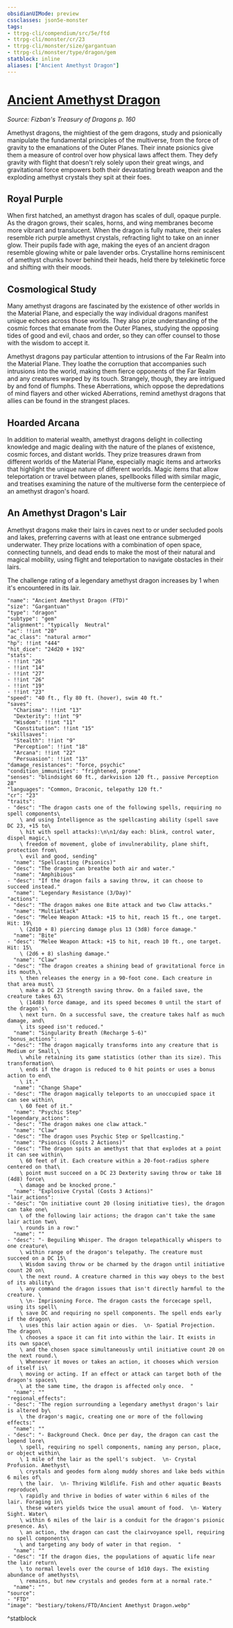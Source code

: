 ```yaml
---
obsidianUIMode: preview
cssclasses: json5e-monster
tags:
- ttrpg-cli/compendium/src/5e/ftd
- ttrpg-cli/monster/cr/23
- ttrpg-cli/monster/size/gargantuan
- ttrpg-cli/monster/type/dragon/gem
statblock: inline
aliases: ["Ancient Amethyst Dragon"]
---
```

# [Ancient Amethyst Dragon](3-Compendium\CLI\bestiary\dragon/ancient-amethyst-dragon-ftd.md)
*Source: Fizban's Treasury of Dragons p. 160*  

Amethyst dragons, the mightiest of the gem dragons, study and psionically manipulate the fundamental principles of the multiverse, from the force of gravity to the emanations of the Outer Planes. Their innate psionics give them a measure of control over how physical laws affect them. They defy gravity with flight that doesn't rely solely upon their great wings, and gravitational force empowers both their devastating breath weapon and the exploding amethyst crystals they spit at their foes.

## Royal Purple

When first hatched, an amethyst dragon has scales of dull, opaque purple. As the dragon grows, their scales, horns, and wing membranes become more vibrant and translucent. When the dragon is fully mature, their scales resemble rich purple amethyst crystals, refracting light to take on an inner glow. Their pupils fade with age, making the eyes of an ancient dragon resemble glowing white or pale lavender orbs. Crystalline horns reminiscent of amethyst chunks hover behind their heads, held there by telekinetic force and shifting with their moods.

## Cosmological Study

Many amethyst dragons are fascinated by the existence of other worlds in the Material Plane, and especially the way individual dragons manifest unique echoes across those worlds. They also prize understanding of the cosmic forces that emanate from the Outer Planes, studying the opposing tides of good and evil, chaos and order, so they can offer counsel to those with the wisdom to accept it.

Amethyst dragons pay particular attention to intrusions of the Far Realm into the Material Plane. They loathe the corruption that accompanies such intrusions into the world, making them fierce opponents of the Far Realm and any creatures warped by its touch. Strangely, though, they are intrigued by and fond of flumphs. These Aberrations, which oppose the depredations of mind flayers and other wicked Aberrations, remind amethyst dragons that allies can be found in the strangest places.

## Hoarded Arcana

In addition to material wealth, amethyst dragons delight in collecting knowledge and magic dealing with the nature of the planes of existence, cosmic forces, and distant worlds. They prize treasures drawn from different worlds of the Material Plane, especially magic items and artworks that highlight the unique nature of different worlds. Magic items that allow teleportation or travel between planes, spellbooks filled with similar magic, and treatises examining the nature of the multiverse form the centerpiece of an amethyst dragon's hoard.

## An Amethyst Dragon's Lair

Amethyst dragons make their lairs in caves next to or under secluded pools and lakes, preferring caverns with at least one entrance submerged underwater. They prize locations with a combination of open space, connecting tunnels, and dead ends to make the most of their natural and magical mobility, using flight and teleportation to navigate obstacles in their lairs.

The challenge rating of a legendary amethyst dragon increases by 1 when it's encountered in its lair.

```statblock
"name": "Ancient Amethyst Dragon (FTD)"
"size": "Gargantuan"
"type": "dragon"
"subtype": "gem"
"alignment": "typically  Neutral"
"ac": !!int "20"
"ac_class": "natural armor"
"hp": !!int "444"
"hit_dice": "24d20 + 192"
"stats":
- !!int "26"
- !!int "14"
- !!int "27"
- !!int "26"
- !!int "19"
- !!int "23"
"speed": "40 ft., fly 80 ft. (hover), swim 40 ft."
"saves":
  "Charisma": !!int "13"
  "Dexterity": !!int "9"
  "Wisdom": !!int "11"
  "Constitution": !!int "15"
"skillsaves":
  "Stealth": !!int "9"
  "Perception": !!int "18"
  "Arcana": !!int "22"
  "Persuasion": !!int "13"
"damage_resistances": "force, psychic"
"condition_immunities": "frightened, prone"
"senses": "blindsight 60 ft., darkvision 120 ft., passive Perception 28"
"languages": "Common, Draconic, telepathy 120 ft."
"cr": "23"
"traits":
- "desc": "The dragon casts one of the following spells, requiring no spell components\
    \ and using Intelligence as the spellcasting ability (spell save DC 23, +15 to\
    \ hit with spell attacks):\n\n1/day each: blink, control water, dispel magic,\
    \ freedom of movement, globe of invulnerability, plane shift, protection from\
    \ evil and good, sending"
  "name": "Spellcasting (Psionics)"
- "desc": "The dragon can breathe both air and water."
  "name": "Amphibious"
- "desc": "If the dragon fails a saving throw, it can choose to succeed instead."
  "name": "Legendary Resistance (3/Day)"
"actions":
- "desc": "The dragon makes one Bite attack and two Claw attacks."
  "name": "Multiattack"
- "desc": "Melee Weapon Attack: +15 to hit, reach 15 ft., one target. Hit: 19\
    \ (2d10 + 8) piercing damage plus 13 (3d8) force damage."
  "name": "Bite"
- "desc": "Melee Weapon Attack: +15 to hit, reach 10 ft., one target. Hit: 15\
    \ (2d6 + 8) slashing damage."
  "name": "Claw"
- "desc": "The dragon creates a shining bead of gravitational force in its mouth,\
    \ then releases the energy in a 90-foot cone. Each creature in that area must\
    \ make a DC 23 Strength saving throw. On a failed save, the creature takes 63\
    \ (14d8) force damage, and its speed becomes 0 until the start of the dragon's\
    \ next turn. On a successful save, the creature takes half as much damage, and\
    \ its speed isn't reduced."
  "name": "Singularity Breath (Recharge 5-6)"
"bonus_actions":
- "desc": "The dragon magically transforms into any creature that is Medium or Small,\
    \ while retaining its game statistics (other than its size). This transformation\
    \ ends if the dragon is reduced to 0 hit points or uses a bonus action to end\
    \ it."
  "name": "Change Shape"
- "desc": "The dragon magically teleports to an unoccupied space it can see within\
    \ 60 feet of it."
  "name": "Psychic Step"
"legendary_actions":
- "desc": "The dragon makes one claw attack."
  "name": "Claw"
- "desc": "The dragon uses Psychic Step or Spellcasting."
  "name": "Psionics (Costs 2 Actions)"
- "desc": "The dragon spits an amethyst that that explodes at a point it can see within\
    \ 60 feet of it. Each creature within a 20-foot-radius sphere centered on that\
    \ point must succeed on a DC 23 Dexterity saving throw or take 18 (4d8) force\
    \ damage and be knocked prone."
  "name": "Explosive Crystal (Costs 3 Actions)"
"lair_actions":
- "desc": "On initiative count 20 (losing initiative ties), the dragon can take one\
    \ of the following lair actions; the dragon can't take the same lair action two\
    \ rounds in a row:"
  "name": ""
- "desc": "- Beguiling Whisper. The dragon telepathically whispers to one creature\
    \ within range of the dragon's telepathy. The creature must succeed on a DC 15\
    \ Wisdom saving throw or be charmed by the dragon until initiative count 20 on\
    \ the next round. A creature charmed in this way obeys to the best of its ability\
    \ any command the dragon issues that isn't directly harmful to the creature. \
    \ \n- Imprisoning Force. The dragon casts the forcecage spell, using its spell\
    \ save DC and requiring no spell components. The spell ends early if the dragon\
    \ uses this lair action again or dies.  \n- Spatial Projection. The dragon\
    \ chooses a space it can fit into within the lair. It exists in its own space\
    \ and the chosen space simultaneously until initiative count 20 on the next round.\
    \ Whenever it moves or takes an action, it chooses which version of itself is\
    \ moving or acting. If an effect or attack can target both of the dragon's spaces\
    \ at the same time, the dragon is affected only once.  "
  "name": ""
"regional_effects":
- "desc": "The region surrounding a legendary amethyst dragon's lair is altered by\
    \ the dragon's magic, creating one or more of the following effects:"
  "name": ""
- "desc": "- Background Check. Once per day, the dragon can cast the legend lore\
    \ spell, requiring no spell components, naming any person, place, or object within\
    \ 1 mile of the lair as the spell's subject.  \n- Crystal Profusion. Amethyst\
    \ crystals and geodes form along muddy shores and lake beds within 6 miles of\
    \ the lair.  \n- Thriving Wildlife. Fish and other aquatic Beasts reproduce\
    \ rapidly and thrive in bodies of water within 6 miles of the lair. Foraging in\
    \ these waters yields twice the usual amount of food.  \n- Watery Sight. Water\
    \ within 6 miles of the lair is a conduit for the dragon's psionic presence. As\
    \ an action, the dragon can cast the clairvoyance spell, requiring no spell components\
    \ and targeting any body of water in that region.  "
  "name": ""
- "desc": "If the dragon dies, the populations of aquatic life near the lair return\
    \ to normal levels over the course of 1d10 days. The existing abundance of amethysts\
    \ remains, but new crystals and geodes form at a normal rate."
  "name": ""
"source":
- "FTD"
"image": "bestiary/tokens/FTD/Ancient Amethyst Dragon.webp"
```
^statblock